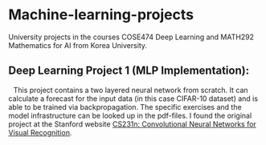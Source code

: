 # Machine-learning-projects
University projects in the courses COSE474 Deep Learning and MATH292 Mathematics for AI from Korea University.

## Deep Learning Project 1 (MLP Implementation):
<div style="text-indent:10px;">This project contains a two layered neural network from scratch. It can calculate a forecast for the input data (in this case CIFAR-10 dataset) and is able to be trained via backpropagation. The specific exercises and the model infrastructure can be looked up in the pdf-files. I found the original project at the Stanford website <a href="https://www.w3schools.com](http://cs231n.stanford.edu/">CS231n: Convolutional Neural Networks for Visual Recognition</a>.</div>
